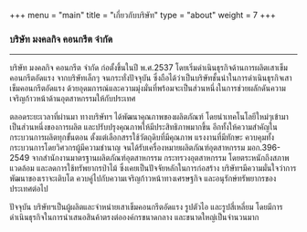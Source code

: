 +++
menu = "main"
title = "เกี่ยวกับบริษัท"
type = "about"
weight = 7 
+++

### บริษัท มงคลกิจ คอนกรีต จำกัด  

---

บริษัท มงคลกิจ คอนกรีต จำกัด ก่อตั้งขึ้นในปี พ.ศ.2537 โดยเริ่มดำเนินธุรกิจด้านการผลิตเสาเข็มคอนกรีตอัดแรง จากบริษัทเล็กๆ จนกระทั่งปัจจุบัน ซึ่งถือได้ว่าเป็นบริษัทชั้นนำในการดำเนินธุรกิจเสาเข็มคอนกรีตอัดแรง ด้วยอุดมการณ์และความมุ่งมั่นที่พร้อมจะเป็นส่วนหนึ่งในการช่วยผลักดันความเจริญก้าวหน้าด้านอุตสาหกรรมให้กับประเทศ

ตลอดระยะเวลาที่ผ่านมา ทางบริษัทฯ ได้พัฒนาคุณภาพของผลิตภัณฑ์ โดยนำเทคโนโลยีใหม่ๆเข้ามาเป็นส่วนหนึ่งของการผลิต และปรับปรุงคุณภาพให้มีประสิทธิภาพมากขึ้น อีกทั้งให้ความสำคัญในกระบวนการผลิตทุกขั้นตอน ตั้งแต่เลือกสรรใช้วัตถุดิบที่มีคุณภาพ แรงงานที่มีทักษะ ควบคุมทั้งกระบวนการโดยวิศวกรผู้มีความชำนาญ จนได้รับเครื่องหมายผลิตภัณฑ์อุตสาหกรรม มอก.396-2549 จากสำนักงานมาตรฐานผลิตภัณฑ์อุตสาหกรรม กระทรวงอุตสาหกรรม โดยตระหนักถึงสภาพแวดล้อม และลดการใช้ทรัพยากรป่าไม้ ซึ่งเคยเป็นปัจจัยหลักในการก่อสร้าง บริษัทฯมีความมั่นใจว่าการพัฒนาของเราจะเติบโต ควบคู่ไปกับความเจริญก้าวหน้าทางเศรษฐกิจ และอนุรักษ์ทรัพยากรของประเทศต่อไป

ปัจจุบัน บริษัทฯเป็นผู้ผลิตและจำหน่ายเสาเข็มคอนกรีตอัดแรง รูปตัวไอ และรูปสี่เหลี่ยม โดยมีการดำเนินธุรกิจในการนำเสนอสินค้าตรงต่อองค์กรขนาดกลาง และขนาดใหญ่เป็นจำนวนมาก
